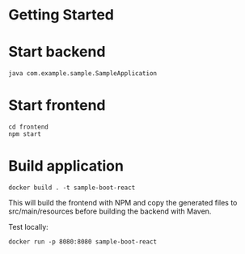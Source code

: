 # Getting Started

# Start backend

    java com.example.sample.SampleApplication

# Start frontend

    cd frontend
    npm start

# Build application

    docker build . -t sample-boot-react

This will build the frontend with NPM and copy the generated files to src/main/resources
before building the backend with Maven.

Test locally:

    docker run -p 8080:8080 sample-boot-react